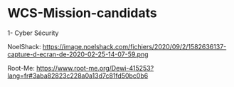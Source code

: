 # WCS-Mission-candidats

1- Cyber Sécurity

NoelShack:
https://image.noelshack.com/fichiers/2020/09/2/1582636137-capture-d-ecran-de-2020-02-25-14-07-59.png

Root-Me:
https://www.root-me.org/Dewi-415253?lang=fr#3aba82823c228a0a13d7c81fd50bc0b6
